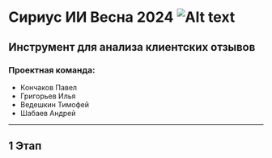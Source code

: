 # Сириус ИИ Весна 2024 ![Alt text]([https://imgur.com/qOUrYNo](https://www.flickr.com/photos/200394615@N06/53621327125/in/dateposted-public/))
## Инструмент для анализа клиентских отзывов
### Проектная команда: 
 + Кончаков Павел
 + Григорьев Илья
 + Ведешкин Тимофей
 + Шабаев Андрей
 _____
## 1 Этап
